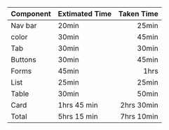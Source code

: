 | Component   | Extimated Time   |   Taken Time |
| :---------- | :--------------- | -----------: |
| Nav bar     | 20min            |        25min |
| color       | 30min            |        45min |
| Tab         | 30min            |        30min |
| Buttons     | 30min            |        45min |
| Forms       | 45min            |         1hrs |
| List        | 25min            |        25min |
| Table       | 30min            |        50min |
| Card        | 1hrs 45 min      |   2hrs 30min |
| Total       | 5hrs 15 min      |   7hrs 10min |
